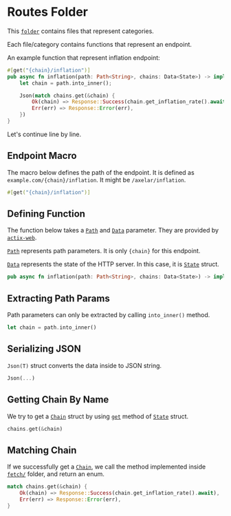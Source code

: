 # Routes Folder

This [`folder`](https://github.com/testnetrunn/explorer-backend/tree/main/src/routes) contains files that represent categories.

Each file/category contains functions that represent an endpoint.

An example function that represent inflation endpoint:

```rs
#[get("{chain}/inflation")]
pub async fn inflation(path: Path<String>, chains: Data<State>) -> impl Responder {
    let chain = path.into_inner();

    Json(match chains.get(&chain) {
        Ok(chain) => Response::Success(chain.get_inflation_rate().await),
        Err(err) => Response::Error(err),
    })
}
```

Let's continue line by line.

## Endpoint Macro

The macro below defines the path of the endpoint. It is defined as `example.com/{chain}/inflation`. It might be `/axelar/inflation`.

```rs
#[get("{chain}/inflation")]
```

## Defining Function

The function below takes a [`Path`](https://docs.rs/actix-web/latest/actix_web/web/struct.Path.html) and [`Data`](https://docs.rs/actix-web/latest/actix_web/web/struct.Data.html) parameter. They are provided by [`actix-web`](https://crates.io/crates/actix-web). 

[`Path`](https://docs.rs/actix-web/latest/actix_web/web/struct.Path.html) represents path parameters. It is only `{chain}` for this endpoint.

[`Data`](https://docs.rs/actix-web/latest/actix_web/web/struct.Data.html) represents the state of the HTTP server. In this case, it is [`State`](https://github.com/testnetrunn/explorer-backend/blob/main/src/state.rs#L7) struct.

```rs
pub async fn inflation(path: Path<String>, chains: Data<State>) -> impl Responder {
```

## Extracting Path Params
Path parameters can only be extracted by calling `into_inner()` method.
```rs 
let chain = path.into_inner()
```

## Serializing JSON
`Json(T)` struct converts the data inside to JSON string.
```rs
Json(...)
```

## Getting Chain By Name
We try to get a [`Chain`](https://github.com/testnetrunn/explorer-backend/blob/main/src/chain.rs#L7) struct by using [`get`](https://github.com/testnetrunn/explorer-backend/blob/main/src/state.rs#L97) method of [`State`](https://github.com/testnetrunn/explorer-backend/blob/main/src/state.rs#L7) struct.

```rs
chains.get(&chain)
```

## Matching Chain
If we successfully get a [`Chain`](https://github.com/testnetrunn/explorer-backend/blob/main/src/chain.rs#L7), we call the method implemented inside [`fetch/`](https://github.com/testnetrunn/explorer-backend/tree/main/src/fetch) folder, and return an enum.

```rs
match chains.get(&chain) {
    Ok(chain) => Response::Success(chain.get_inflation_rate().await),
    Err(err) => Response::Error(err),
}
```